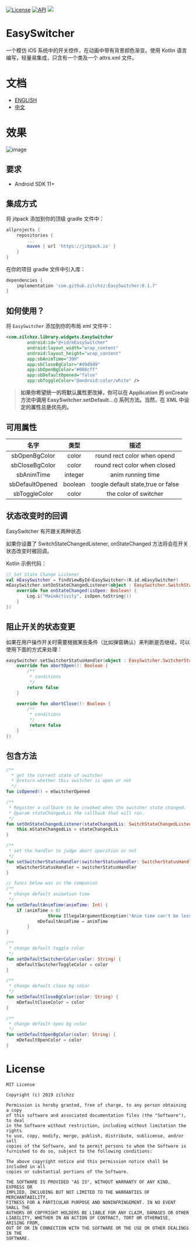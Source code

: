 [![License](http://img.shields.io/badge/license-MIT-green.svg?style=flat)]()
[![API](https://img.shields.io/badge/API-11%2B-brightgreen.svg?style=flat)](https://android-arsenal.com/api?level=11)
[![](https://www.jitpack.io/v/zilchzz/EasySwitcher.svg)](https://www.jitpack.io/#zilchzz/EasySwitcher)

# EasySwitcher
一个模仿 iOS 系统中的开关控件，在动画中带有背景颜色渐变。使用 Kotlin 语言编写，轻量易集成，只含有一个类及一个 attrs.xml 文件。

# 文档
- [ENGLISH](https://github.com/zilchzz/EasySwitcher/blob/master/README.md) 
- [中文](https://github.com/zilchzz/EasySwitcher/blob/master/README_CH.md)

# 效果
![image](https://github.com/zilchzz/EasySwitcher/blob/master/sample/src/main/res/mipmap-xxhdpi/switcher.gif)

## 要求

- Android SDK 11+

## 集成方式

将 jitpack 添加到你的顶级 gradle 文件中：

```groovy
allprojects {
    repositories {
        ...
        maven { url 'https://jitpack.io' }
    }
}
```

在你的项目 gradle 文件中引入库：

```groovy
dependencies {
    implementation 'com.github.zilchzz:EasySwitcher:0.1.7'
}
```

## 如何使用？

将 `EasySwitcher` 添加到你的布局 xml 文件中：

```xml
<com.zilchzz.library.widgets.EasySwitcher
        android:id="@+id/mEasySwitcher"
        android:layout_width="wrap_content"
        android:layout_height="wrap_content"
        app:sbAnimTime="300"
        app:sbCloseBgColor="#d9d9d9"
        app:sbOpenBgColor="#008cff"
        app:sbDefaultOpened="false"
        app:sbToggleColor="@android:color/white" />
```
>**如果你希望统一的将默认属性更改掉，你可以在 Application 的 onCreate 方法中调用 EasySwitcher.setDefault...() 系列方法。当然，在 XML 中设定的属性总是优先的。**

## 可用属性

|      名字       |  类型   |             描述              |
| :-------------: | :-----: | :----------------------------------: |
|  sbOpenBgColor  |  color  |     round rect color when opend      |
| sbCloseBgColor  |  color  |     round rect color when closed     |
|   sbAnimTime    | integer |          anim running time           |
| sbDefaultOpened  |  boolean   | toogle default state,true or false |
| sbToggleColor |  color  |        the color of switcher         |

## 状态改变时的回调

EasySwitcher 有开跟关两种状态

如果你设置了 SwitchStateChangedListener, onStateChanged 方法将会在开关状态改变时被回调。

Kotlin 示例代码：

```Kotlin
// Set State Change Listener
val mEasySwitcher = findViewById<EasySwitcher>(R.id.mEasySwitcher)
mEasySwitcher.setOnStateChangedListener(object : EasySwitcher.SwitchStateChangedListener {
	override fun onStateChanged(isOpen: Boolean) {
		Log.i("MainActivity", isOpen.toString())       
	}
})
```
## 阻止开关的状态变更
如果在用户操作开关时需要根据某些条件（比如弹窗确认）来判断是否继续，可以使用下面的方式来处理：
```kotlin
easySwitcher.setSwitcherStatusHandler(object : EasySwitcher.SwitcherStatusHandler {
    override fun abortOpen(): Boolean {
        /**
         * conditions
         */
        return false
    }

    override fun abortClose(): Boolean {
        /**
         * conditions
         */
         return false
    }
})
```

## 包含方法

```kotlin
/**
  * get the current state of switcher
  * @return whether this switcher is open or not
  */
fun isOpened() = mSwitcherOpened

/**
 * Register a callback to be invoked when the switcher state changed.
 * @param stateChangedLis the callback that will run.
 */
fun setOnStateChangedListener(stateChangedLis: SwitchStateChangedListener) {
	this.mStateChangedLis = stateChangedLis
}

/**
 * set the handler to judge abort operation or not
 */
fun setSwitcherStatusHandler(switcherStatusHandler: SwitcherStatusHandler) {
	mSwitcherStatusHandler = switcherStatusHandler
}

// funcs below was in the companion
/**
 * change default animation time
 */
fun setDefaultAnimTime(animTime: Int) {
	if (animTime < 0)
                throw IllegalArgumentException("Anim time can't be less than zero")
            mDefaultAnimTime = animTime
        }
}

/**
 * change default toggle color
 */
fun setDefaultSwitcherColor(color: String) {
	mDefaultSwitcherToggleColor = color
}

/**
 * change default close bg color
 */
fun setDefaultCloseBgColor(color: String) {
	mDefaultCloseColor = color
}

/**
 * change default open bg color
 */
fun setDefaultOpenBgColor(color: String) {
	mDefaultOpenColor = color
}
```



# License

```
MIT License

Copyright (c) 2019 zilchzz

Permission is hereby granted, free of charge, to any person obtaining a copy
of this software and associated documentation files (the "Software"), to deal
in the Software without restriction, including without limitation the rights
to use, copy, modify, merge, publish, distribute, sublicense, and/or sell
copies of the Software, and to permit persons to whom the Software is
furnished to do so, subject to the following conditions:

The above copyright notice and this permission notice shall be included in all
copies or substantial portions of the Software.

THE SOFTWARE IS PROVIDED "AS IS", WITHOUT WARRANTY OF ANY KIND, EXPRESS OR
IMPLIED, INCLUDING BUT NOT LIMITED TO THE WARRANTIES OF MERCHANTABILITY,
FITNESS FOR A PARTICULAR PURPOSE AND NONINFRINGEMENT. IN NO EVENT SHALL THE
AUTHORS OR COPYRIGHT HOLDERS BE LIABLE FOR ANY CLAIM, DAMAGES OR OTHER
LIABILITY, WHETHER IN AN ACTION OF CONTRACT, TORT OR OTHERWISE, ARISING FROM,
OUT OF OR IN CONNECTION WITH THE SOFTWARE OR THE USE OR OTHER DEALINGS IN THE
SOFTWARE.
```
